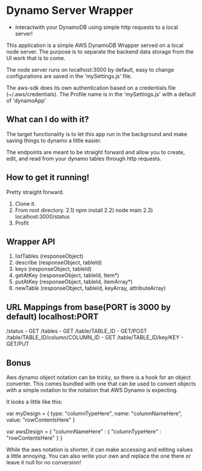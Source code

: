 # Dynamo Server Wrapper
- Interactwith your DynamoDB using simple http requests to a local server!

This application is a simple AWS DynamoDB Wrapper served on a local node server.
The purpose is to separate the backend data storage from the UI work that is to come.

The node server runs on localhost:3000 by default, easy to change configurations are saved in the 'mySettings.js' file.

The aws-sdk does its own authentication based on a credentials file (~/.aws/credentials). The Profile name is in the 'mySettings.js' with a default of 'dynamoApp'


## What can I do with it?
The target functionality is to let this app run in the background and make saving things to dynamo a little easier.

The endpoints are meant to be straight forward and allow you to create, edit, and read from your dynamo tables through http requests.


## How to get it running!
Pretty straight forward.

1) Clone it.
2) From root directory.
2.1) npm install
2.2) node main
2.3) localhost:3000/status
3) Profit

## Wrapper API
1) listTables    (responseObject)
2) describe      (responseObject, tableId)
3) keys          (responseObject, tableId)
4) getAtKey      (responseObject, tableId, Item*)
5) putAtKey      (responseObject, tableId, itemArray*)
6) newTable      (responseObject, tableId, keyArray, attributeArray)


## URL Mappings from base(PORT is 3000 by default) localhost:PORT
/status - GET
/tables - GET
/table/TABLE_ID - GET/POST
/table/TABLE_ID/column/COLUMN_ID - GET
/table/TABLE_ID/key/KEY - GET/PUT


## Bonus
Aws dynamo object notation can be tricky, so there is a hook for an object converter.
This comes bundled with one that can be used to convert objects with a simple notation to the notation that AWS Dynamo is expecting.

It looks a little like this:

var myDesign = {
  type: "columnTypeHere",
  name: "columnNameHere",
  value: "rowContentsHere"
}

var awsDesign = {
  "columnNameHere" : { "columnTypeHere" : "rowContentsHere" }
}


While the aws notation is shorter, it can make accessing and editing values a little annoying. You can also write your own and replace the one there or leave it null for no conversion!
